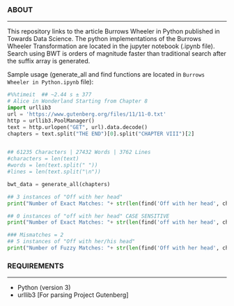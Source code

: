 ### ABOUT
-----

This repository links to the article Burrows Wheeler in Python published in Towards Data Science. The python implementations of the Burrows Wheeler Transformation are located in the jupyter notebook (.ipynb file). Search using BWT is orders of magnitude faster than traditional search after the suffix array is generated. 

Sample usage (generate_all and find functions are located in `Burrows Wheeler in Python.ipynb` file):

```python
#%%timeit  ## ~2.44 s ± 377
# Alice in Wonderland Starting from Chapter 8 
import urllib3
url = 'https://www.gutenberg.org/files/11/11-0.txt'
http = urllib3.PoolManager()
text = http.urlopen("GET", url).data.decode()
chapters = text.split("THE END")[0].split("CHAPTER VIII")[2]


## 61235 Characters | 27432 Words | 3762 Lines
#characters = len(text)
#words = len(text.split(" "))
#lines = len(text.split("\n"))

bwt_data = generate_all(chapters)

## 3 instances of "Off with her head"
print("Number of Exact Matches: "+ str(len(find('Off with her head', chapters, mismatches=0, bwt_data=bwt_data))))

## 0 instances of "off with her head" CASE SENSITIVE
print("Number of Exact Matches: "+ str(len(find('off with her head', chapters, mismatches=0, bwt_data=bwt_data))))

### Mismatches = 2
## 5 instances of "Off with her/his head"
print("Number of Fuzzy Matches: "+ str(len(find('Off with her head', chapters, mismatches=2, bwt_data=bwt_data))))
```


### REQUIREMENTS
------------

* Python (version 3)
* urllib3 [For parsing Project Gutenberg]